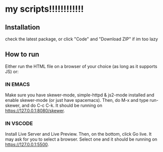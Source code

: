 # my scripts!!!!!!!!!!!!
## Installation
check the latest package, or click "Code" and "Download ZIP" if im too lazy
## How to run
Either run the HTML file on a browser of your choice (as long as it supports JS) or:
### IN EMACS
Make sure you have skewer-mode, simple-httpd & js2-mode installed and enable skewer-mode (or just have spacemacs). Then, do M-x and type run-skewer, and do C-c C-k. It should be running on https://127.0.0.1:8080/skewer.
### IN VSCODE
Install Live Server and Live Preview. Then, on the bottom, click Go live. It may ask for you to select a browser. Select one and it should be running on https://127.0.0.1:5500.
